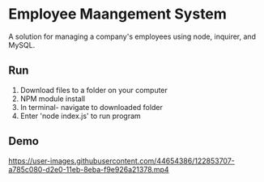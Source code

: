 # Employee Maangement System
A solution for managing a company's employees using node, inquirer, and MySQL.

## Run

1. Download files to a folder on your computer  
2. NPM module install
3. In terminal- navigate to downloaded folder
4. Enter 'node index.js' to run program

## Demo



https://user-images.githubusercontent.com/44654386/122853707-a785c080-d2e0-11eb-8eba-f9e926a21378.mp4




